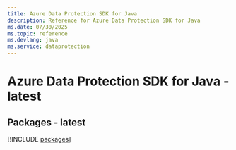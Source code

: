 ```yaml
---
title: Azure Data Protection SDK for Java
description: Reference for Azure Data Protection SDK for Java
ms.date: 07/30/2025
ms.topic: reference
ms.devlang: java
ms.service: dataprotection
---
```

# Azure Data Protection SDK for Java - latest
## Packages - latest
[!INCLUDE [packages](data-protection-index.md)]